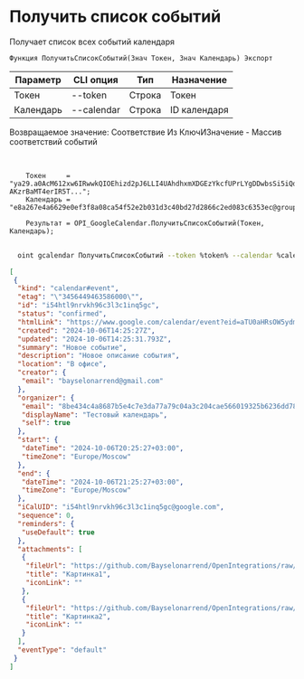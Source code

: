 ﻿---
sidebar_position: 2
---

# Получить список событий
 Получает список всех событий календаря



`Функция ПолучитьСписокСобытий(Знач Токен, Знач Календарь) Экспорт`

  | Параметр | CLI опция | Тип | Назначение |
  |-|-|-|-|
  | Токен | --token | Строка | Токен |
  | Календарь | --calendar | Строка | ID календаря |

  
  Возвращаемое значение:   Соответствие Из КлючИЗначение - Массив соответствий событий

<br/>




```bsl title="Пример кода"
    Токен     = "ya29.a0AcM612xw6IRwwkQIOEhizd2pJ6LLI4UAhdhxmXDGEzYkcfUPrLYgDDwbsSi5iQdc78WPs_1_Qor5KipuV6mAIvr6z-AKzrBaMT4erIR5T...";
    Календарь = "e8a267e4a6629e0ef3f8a08ca54f52e2b031d3c40bd27d2866c2ed083c6353ec@group.calendar.google.com";

    Результат = OPI_GoogleCalendar.ПолучитьСписокСобытий(Токен, Календарь);
```



```sh title="Пример команды CLI"
    
  oint gcalendar ПолучитьСписокСобытий --token %token% --calendar %calendar%

```

```json title="Результат"
[
 {
  "kind": "calendar#event",
  "etag": "\"3456449463586000\"",
  "id": "i54htl9nrvkh96c3l3c1inq5gc",
  "status": "confirmed",
  "htmlLink": "https://www.google.com/calendar/event?eid=aTU0aHRsOW5ydmtoOTZjM2wzYzFpbnE1Z2MgOGJlNDM0YzRhODY4N2I1ZTRjN2UzZGE3N2E3OWMwNGEzYzIwNGNhZTU2NjAxOTMyNWI2MjM2ZGQ3OGM4MmExMkBn",
  "created": "2024-10-06T14:25:27Z",
  "updated": "2024-10-06T14:25:31.793Z",
  "summary": "Новое событие",
  "description": "Новое описание события",
  "location": "В офисе",
  "creator": {
   "email": "bayselonarrend@gmail.com"
  },
  "organizer": {
   "email": "8be434c4a8687b5e4c7e3da77a79c04a3c204cae566019325b6236dd78c82a12@group.calendar.google.com",
   "displayName": "Тестовый календарь",
   "self": true
  },
  "start": {
   "dateTime": "2024-10-06T20:25:27+03:00",
   "timeZone": "Europe/Moscow"
  },
  "end": {
   "dateTime": "2024-10-06T21:25:27+03:00",
   "timeZone": "Europe/Moscow"
  },
  "iCalUID": "i54htl9nrvkh96c3l3c1inq5gc@google.com",
  "sequence": 0,
  "reminders": {
   "useDefault": true
  },
  "attachments": [
   {
    "fileUrl": "https://github.com/Bayselonarrend/OpenIntegrations/raw/main/service/test_data/picture.jpg",
    "title": "Картинка1",
    "iconLink": ""
   },
   {
    "fileUrl": "https://github.com/Bayselonarrend/OpenIntegrations/raw/main/service/test_data/picture2.jpg",
    "title": "Картинка2",
    "iconLink": ""
   }
  ],
  "eventType": "default"
 }
]
```
